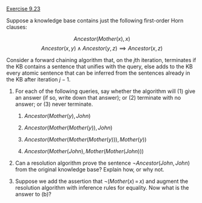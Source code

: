 [Exercise 9.23](9-23/)

Suppose a knowledge base contains just the following first-order Horn
clauses:

$$
Ancestor(Mother(x),x)
$$
$$
Ancestor(x,y) \land Ancestor(y,z) \implies Ancestor(x,z)
$$

Consider a forward chaining algorithm that, on the $j$th iteration,
terminates if the KB contains a sentence that unifies with the query,
else adds to the KB every atomic sentence that can be inferred from the
sentences already in the KB after iteration $j-1$.

1.  For each of the following queries, say whether the algorithm
    will (1) give an answer (if so, write down that answer); or (2)
    terminate with no answer; or (3) never terminate.

    1.  $Ancestor(Mother(y),John)$

    2.  $Ancestor(Mother(Mother(y)),John)$

    3.  $Ancestor(Mother(Mother(Mother(y))),Mother(y))$

    4.  $Ancestor(Mother(John),Mother(Mother(John)))$

2.  Can a resolution algorithm prove the sentence
    $\lnot Ancestor(John,John)$ from the original knowledge base?
    Explain how, or why not.

3.  Suppose we add the assertion that $\lnot(Mother(x){{\,=\,}}x)$ and
    augment the resolution algorithm with inference rules for equality.
    Now what is the answer to (b)?

